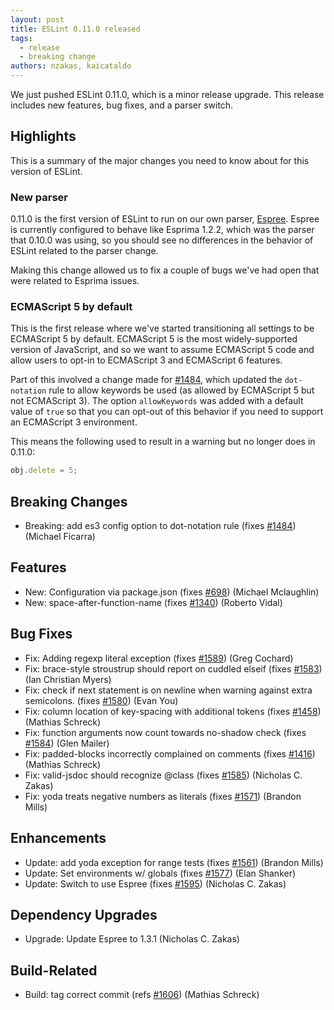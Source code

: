 ```yaml
---
layout: post
title: ESLint 0.11.0 released
tags:
  - release
  - breaking change
authors: nzakas, kaicataldo
---
```


We just pushed ESLint 0.11.0, which is a minor release upgrade. This release includes new features, bug fixes, and a parser switch.

## Highlights

This is a summary of the major changes you need to know about for this version of ESLint.

### New parser

0.11.0 is the first version of ESLint to run on our own parser, [Espree](https://github.com/eslint/espree). Espree is currently configured to behave like Esprima 1.2.2, which was the parser that 0.10.0 was using, so you should see no differences in the behavior of ESLint related to the parser change.

Making this change allowed us to fix a couple of bugs we've had open that were related to Esprima issues.

### ECMAScript 5 by default

This is the first release where we've started transitioning all settings to be ECMAScript 5 by default. ECMAScript 5 is the most widely-supported version of JavaScript, and so we want to assume ECMAScript 5 code and allow users to opt-in to ECMAScript 3 and ECMAScript 6 features.

Part of this involved a change made for [#1484](https://github.com/eslint/eslint/issues/1484), which updated the `dot-notation` rule to allow keywords be used (as allowed by ECMAScript 5 but not ECMAScript 3). The option `allowKeywords` was added with a default value of `true` so that you can opt-out of this behavior if you need to support an ECMAScript 3 environment.

This means the following used to result in a warning but no longer does in 0.11.0:

```js
obj.delete = 5;
```

## Breaking Changes

* Breaking: add es3 config option to dot-notation rule (fixes [#1484](https://github.com/eslint/eslint/issues/1484)) (Michael Ficarra)

## Features

* New: Configuration via package.json (fixes [#698](https://github.com/eslint/eslint/issues/698)) (Michael Mclaughlin)
* New: space-after-function-name (fixes [#1340](https://github.com/eslint/eslint/issues/1340)) (Roberto Vidal)

## Bug Fixes

* Fix: Adding regexp literal exception (fixes [#1589](https://github.com/eslint/eslint/issues/1589)) (Greg Cochard)
* Fix: brace-style stroustrup should report on cuddled elseif (fixes [#1583](https://github.com/eslint/eslint/issues/1583)) (Ian Christian Myers)
* Fix: check if next statement is on newline when warning against extra semicolons. (fixes [#1580](https://github.com/eslint/eslint/issues/1580)) (Evan You)
* Fix: column location of key-spacing with additional tokens (fixes [#1458](https://github.com/eslint/eslint/issues/1458)) (Mathias Schreck)
* Fix: function arguments now count towards no-shadow check (fixes [#1584](https://github.com/eslint/eslint/issues/1584)) (Glen Mailer)
* Fix: padded-blocks incorrectly complained on comments (fixes [#1416](https://github.com/eslint/eslint/issues/1416)) (Mathias Schreck)
* Fix: valid-jsdoc should recognize @class (fixes [#1585](https://github.com/eslint/eslint/issues/1585)) (Nicholas C. Zakas)
* Fix: yoda treats negative numbers as literals (fixes [#1571](https://github.com/eslint/eslint/issues/1571)) (Brandon Mills)

## Enhancements

* Update: add yoda exception for range tests (fixes [#1561](https://github.com/eslint/eslint/issues/1561)) (Brandon Mills)
* Update: Set environments w/ globals (fixes [#1577](https://github.com/eslint/eslint/issues/1577)) (Elan Shanker)
* Update: Switch to use Espree (fixes [#1595](https://github.com/eslint/eslint/issues/1595)) (Nicholas C. Zakas)

## Dependency Upgrades

* Upgrade: Update Espree to 1.3.1 (Nicholas C. Zakas)

## Build-Related

* Build: tag correct commit (refs [#1606](https://github.com/eslint/eslint/issues/1606)) (Mathias Schreck)
